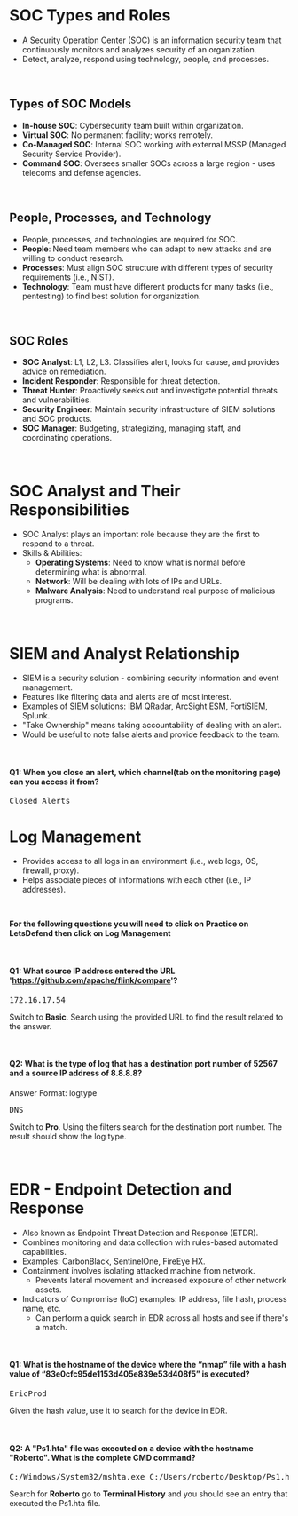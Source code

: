 # SOC Types and Roles
- A Security Operation Center (SOC) is an information security team that continuously monitors and analyzes security of an organization.
- Detect, analyze, respond using technology, people, and processes.

<br>

## Types of SOC Models
- **In-house SOC**: Cybersecurity team built within organization.
- **Virtual SOC**: No permanent facility; works remotely.
- **Co-Managed SOC**: Internal SOC working with external MSSP (Managed Security Service Provider).
- **Command SOC**: Oversees smaller SOCs across a large region - uses telecoms and defense agencies.

<br>

## People, Processes, and Technology
- People, processes, and technologies are required for SOC.
- **People**: Need team members who can adapt to new attacks and are willing to conduct research.
- **Processes**: Must align SOC structure with different types of security requirements (i.e., NIST).
- **Technology**: Team must have different products for many tasks (i.e., pentesting) to find best solution for organization.

<br>

## SOC Roles
- **SOC Analyst**: L1, L2, L3. Classifies alert, looks for cause, and provides advice on remediation.
- **Incident Responder**: Responsible for threat detection.
- **Threat Hunter**: Proactively seeks out and investigate potential threats and vulnerabilities.
- **Security Engineer**: Maintain security infrastructure of SIEM solutions and SOC products.
- **SOC Manager**: Budgeting, strategizing, managing staff, and coordinating operations.

<br>

# SOC Analyst and Their Responsibilities
- SOC Analyst plays an important role because they are the first to respond to a threat.
- Skills & Abilities:
  - **Operating Systems**: Need to know what is normal before determining what is abnormal.
  - **Network**: Will be dealing with lots of IPs and URLs.
  - **Malware Analysis**: Need to understand real purpose of malicious programs.
 
<br>

# SIEM and Analyst Relationship
- SIEM is a security solution - combining security information and event management.
- Features like filtering data and alerts are of most interest.
- Examples of SIEM solutions: IBM QRadar, ArcSight ESM, FortiSIEM, Splunk.
- "Take Ownership" means taking accountability of dealing with an alert.
- Would be useful to note false alerts and provide feedback to the team.

<br>

#### Q1: When you close an alert, which channel(tab on the monitoring page) can you access it from?
<pre>Closed Alerts</pre>

# Log Management
- Provides access to all logs in an environment (i.e., web logs, OS, firewall, proxy).
- Helps associate pieces of informations with each other (i.e., IP addresses).

<br>

**For the following questions you will need to click on Practice on LetsDefend then click on Log Management**

<br>

#### Q1: What source IP address entered the URL 'https://github.com/apache/flink/compare'?
<pre>172.16.17.54</pre>
Switch to **Basic**. Search using the provided URL to find the result related to the answer.

<br>

#### Q2: What is the type of log that has a destination port number of 52567 and a source IP address of 8.8.8.8?

Answer Format: logtype

<pre>DNS</pre>
Switch to **Pro**. Using the filters search for the destination port number. The result should show the log type.

<br>

# EDR - Endpoint Detection and Response
- Also known as Endpoint Threat Detection and Response (ETDR).
- Combines monitoring and data collection with rules-based automated capabilities.
- Examples: CarbonBlack, SentinelOne, FireEye HX.
- Containment involves isolating attacked machine from network.
  - Prevents lateral movement and increased exposure of other network assets.
- Indicators of Compromise (IoC) examples: IP address, file hash, process name, etc.
  - Can perform a quick search in EDR across all hosts and see if there's a match.  

<br>

#### Q1: What is the hostname of the device where the “nmap” file with a hash value of “83e0cfc95de1153d405e839e53d408f5” is executed?
<pre>EricProd</pre>
Given the hash value, use it to search for the device in EDR.

<br>

#### Q2: A "Ps1.hta" file was executed on a device with the hostname "Roberto". What is the complete CMD command?
<pre>C:/Windows/System32/mshta.exe C:/Users/roberto/Desktop/Ps1.hta</pre>
Search for **Roberto** go to **Terminal History** and you should see an entry that executed the Ps1.hta file.
